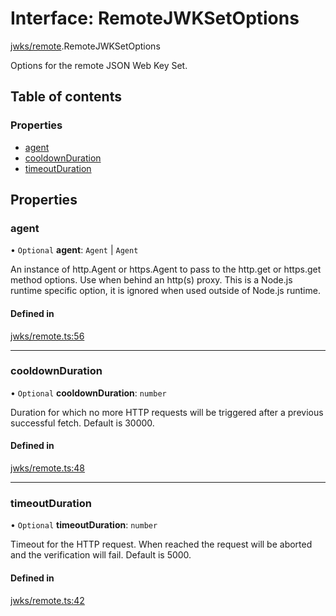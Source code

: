 # Interface: RemoteJWKSetOptions

[jwks/remote](../modules/jwks_remote.md).RemoteJWKSetOptions

Options for the remote JSON Web Key Set.

## Table of contents

### Properties

- [agent](jwks_remote.RemoteJWKSetOptions.md#agent)
- [cooldownDuration](jwks_remote.RemoteJWKSetOptions.md#cooldownduration)
- [timeoutDuration](jwks_remote.RemoteJWKSetOptions.md#timeoutduration)

## Properties

### agent

• `Optional` **agent**: `Agent` \| `Agent`

An instance of http.Agent or https.Agent to pass to the http.get or
https.get method options. Use when behind an http(s) proxy.
This is a Node.js runtime specific option, it is ignored
when used outside of Node.js runtime.

#### Defined in

[jwks/remote.ts:56](https://github.com/panva/jose/blob/v3.14.3/src/jwks/remote.ts#L56)

___

### cooldownDuration

• `Optional` **cooldownDuration**: `number`

Duration for which no more HTTP requests will be triggered
after a previous successful fetch. Default is 30000.

#### Defined in

[jwks/remote.ts:48](https://github.com/panva/jose/blob/v3.14.3/src/jwks/remote.ts#L48)

___

### timeoutDuration

• `Optional` **timeoutDuration**: `number`

Timeout for the HTTP request. When reached the request will be
aborted and the verification will fail. Default is 5000.

#### Defined in

[jwks/remote.ts:42](https://github.com/panva/jose/blob/v3.14.3/src/jwks/remote.ts#L42)
